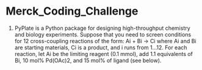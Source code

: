 # Merck_Coding_Challenge
1. PyPlate is a Python package for designing high-throughput chemistry and biology experiments. Suppose
that you need to screen conditions for 12 cross-coupling reactions of the form:
Ai + Bi → Ci
where Ai and Bi are starting materials, Ci is a product, and i runs from 1…12. For each reaction, let Ai be the
limiting reagent (0.1 mmol), add 1.1 equivalents of Bi, 10 mol% Pd(OAc)2, and 15 mol% of ligand (see below).
